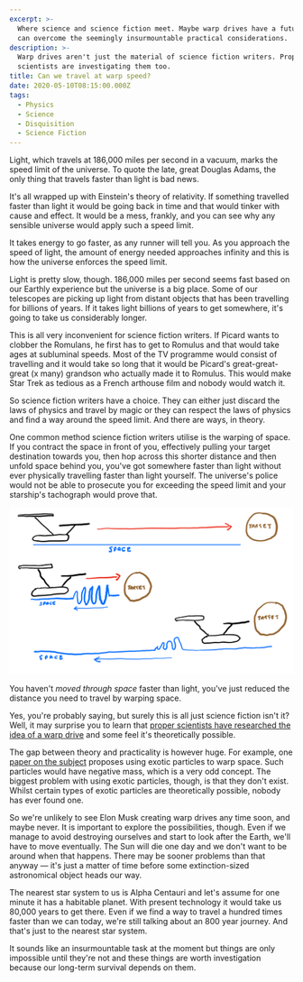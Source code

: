 ```yaml
---
excerpt: >-
  Where science and science fiction meet. Maybe warp drives have a future if we
  can overcome the seemingly insurmountable practical considerations.
description: >-
  Warp drives aren't just the material of science fiction writers. Proper
  scientists are investigating them too.
title: Can we travel at warp speed?
date: 2020-05-10T08:15:00.000Z
tags:
  - Physics
  - Science
  - Disquisition
  - Science Fiction
---
```

Light, which travels at 186,000 miles per second in a vacuum, marks the speed limit of the universe. To quote the late, great Douglas Adams, the only thing that travels faster than light is bad news.

It's all wrapped up with Einstein's theory of relativity. If something travelled faster than light it would be going back in time and that would tinker with cause and effect. It would be a mess, frankly, and you can see why any sensible universe would apply such a speed limit.

It takes energy to go faster, as any runner will tell you. As you approach the speed of light, the amount of energy needed approaches infinity and this is how the universe enforces the speed limit.

Light is pretty slow, though. 186,000 miles per second seems fast based on our Earthly experience but the universe is a big place. Some of our telescopes are picking up light from distant objects that has been travelling for billions of years. If it takes light billions of years to get somewhere, it's going to take us considerably longer.

This is all very inconvenient for science fiction writers. If Picard wants to clobber the Romulans, he first has to get to Romulus and that would take ages at subluminal speeds. Most of the TV programme would consist of travelling and it would take so long that it would be Picard's great-great-great (x many) grandson who actually made it to Romulus. This would make Star Trek as tedious as a French arthouse film and nobody would watch it.

So science fiction writers have a choice. They can either just discard the laws of physics and travel by magic or they can respect the laws of physics and find a way around the speed limit. And there are ways, in theory.

One common method science fiction writers utilise is the warping of space. If you contract the space in front of you, effectively pulling your target destination towards you, then hop across this shorter distance and then unfold space behind you, you've got somewhere faster than light without ever physically travelling faster than light yourself. The universe's police would not be able to prosecute you for exceeding the speed limit and your starship's tachograph would prove that. 

![Illustration of how a warp drive might work.](/assets/images/posts/2020/05/2020-05-10-warp-drive.png "caption=A warp drive might contract space in front of a starship and then expand it behind.|title=A warp drive might contract space in front of a starship and then expand it behind.|@itemprop=image")

You haven't *moved through space* faster than light, you've just reduced the distance you need to travel by warping space.

Yes, you're probably saying, but surely this is all just science fiction isn't it? Well, it may surprise you to learn that [proper scientists have researched the idea of a warp drive](https://www.uah.edu/news/news/standing-room-only-crowd-engages-in-student-s-warp-drive-theory-speech) and some feel it's theoretically possible.

The gap between theory and practicality is however huge. For example, one [paper on the subject](https://iopscience.iop.org/article/10.1088/0264-9381/11/5/001) proposes using exotic particles to warp space. Such particles would have negative mass, which is a very odd concept. The biggest problem with using exotic particles, though, is that they don't exist. Whilst certain types of exotic particles are theoretically possible, nobody has ever found one.

So we're unlikely to see Elon Musk creating warp drives any time soon, and maybe never. It is important to explore the possibilities, though. Even if we manage to avoid destroying ourselves and start to look after the Earth, we'll have to move eventually. The Sun will die one day and we don't want to be around when that happens. There may be sooner problems than that anyway — it's just a matter of time before some extinction-sized astronomical object heads our way. 

The nearest star system to us is Alpha Centauri and let's assume for one minute it has a habitable planet. With present technology it would take us 80,000 years to get there. Even if we find a way to travel a hundred times faster than we can today, we're still talking about an 800 year journey. And that's just to the nearest star system.

It sounds like an insurmountable task at the moment but things are only impossible until they're not and these things are worth investigation because our long-term survival depends on them.

